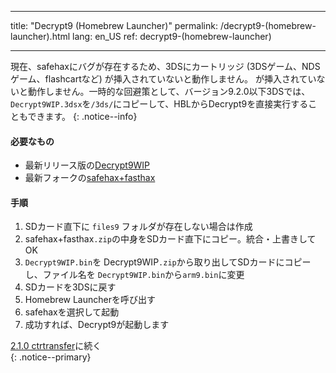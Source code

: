 * * *

title: "Decrypt9 (Homebrew Launcher)" permalink: /decrypt9-(homebrew-launcher).html lang: en_US ref: decrypt9-(homebrew-launcher)

* * *

現在、safehaxにバグが存在するため、3DSにカートリッジ (3DSゲーム、NDSゲーム、flashcartなど) が挿入されていないと動作しません。 が挿入されていないと動作しません。一時的な回避策として、バージョン9.2.0以下3DSでは、`Decrypt9WIP.3dsx`を`/3ds/`にコピーして、HBLからDecrypt9を直接実行することもできます。 {: .notice--info}

#### 必要なもの

* 最新リリース版の[Decrypt9WIP](https://github.com/d0k3/Decrypt9WIP/releases/latest/)
* 最新フォークの[safehax+fasthax](https://gbatemp.net/attachments/safehax-fasthax-cb6a1bc-zip.73592/)

#### 手順

  1. SDカード直下に `files9` フォルダが存在しない場合は作成
  2. safehax+fasthax`.zip`の中身をSDカード直下にコピー。統合・上書きしてOK
  3. `Decrypt9WIP.bin`を Decrypt9WIP`.zip`から取り出してSDカードにコピーし、ファイル名を `Decrypt9WIP.bin`から`arm9.bin`に変更
  4. SDカードを3DSに戻す
  5. Homebrew Launcherを呼び出す
  6. safehaxを選択して起動
  7. 成功すれば、Decrypt9が起動します

[2.1.0 ctrtransfer](2.1.0-ctrtransfer)に続く  
{: .notice--primary}